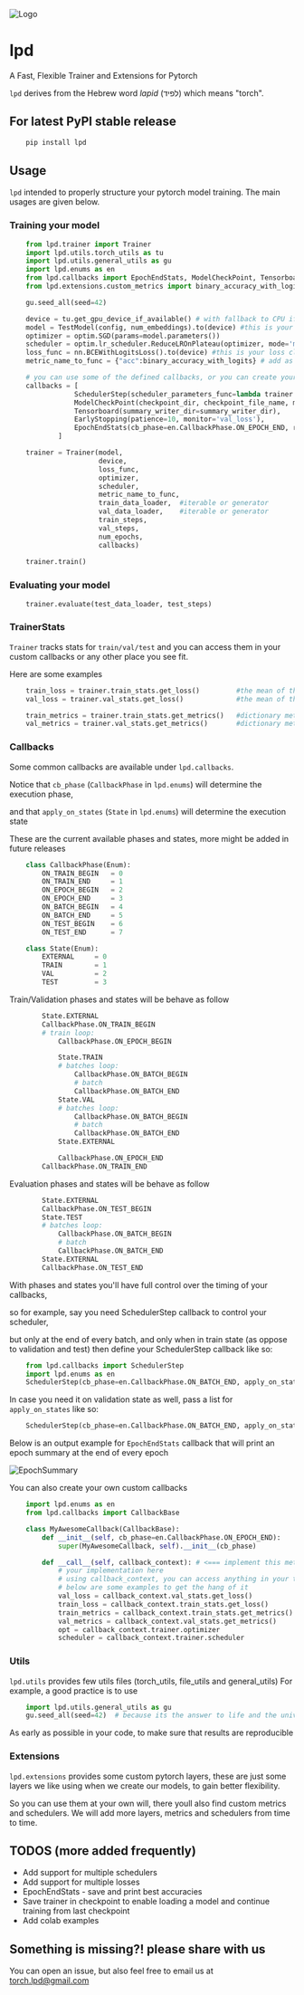 ![Logo](https://raw.githubusercontent.com/RoySadaka/ReposMedia/main/lpd/images/logo.png)

# lpd

A Fast, Flexible Trainer and Extensions for Pytorch

``lpd`` derives from the Hebrew word *lapid* (לפיד) which means "torch".

## For latest PyPI stable release
```sh
    pip install lpd
```

## Usage

``lpd`` intended to properly structure your pytorch model training. The main usages are given below.

### Training your model

```python
    from lpd.trainer import Trainer
    import lpd.utils.torch_utils as tu
    import lpd.utils.general_utils as gu
    import lpd.enums as en 
    from lpd.callbacks import EpochEndStats, ModelCheckPoint, Tensorboard, EarlyStopping, SchedulerStep
    from lpd.extensions.custom_metrics import binary_accuracy_with_logits

    gu.seed_all(seed=42)

    device = tu.get_gpu_device_if_available() # with fallback to CPU if GPU not avilable
    model = TestModel(config, num_embeddings).to(device) #this is your model class, and its being sent to the relevant device
    optimizer = optim.SGD(params=model.parameters())
    scheduler = optim.lr_scheduler.ReduceLROnPlateau(optimizer, mode='min', patience=5, verbose=True)
    loss_func = nn.BCEWithLogitsLoss().to(device) #this is your loss class, already sent to the relevant device
    metric_name_to_func = {"acc":binary_accuracy_with_logits} # add as much metrics as you like

    # you can use some of the defined callbacks, or you can create your own
    callbacks = [
                SchedulerStep(scheduler_parameters_func=lambda trainer: trainer.val_stats.get_loss()), # notice lambda for scheduler that takes loss in step()
                ModelCheckPoint(checkpoint_dir, checkpoint_file_name, monitor='val_loss', save_best_only=True, round_values_on_print_to=7), 
                Tensorboard(summary_writer_dir=summary_writer_dir),
                EarlyStopping(patience=10, monitor='val_loss'),
                EpochEndStats(cb_phase=en.CallbackPhase.ON_EPOCH_END, round_values_on_print_to=7) # better to put it last on the list (makes better sense in the log prints)
            ]

    trainer = Trainer(model, 
                      device, 
                      loss_func, 
                      optimizer,
                      scheduler,
                      metric_name_to_func, 
                      train_data_loader,  #iterable or generator
                      val_data_loader,    #iterable or generator
                      train_steps,
                      val_steps,
                      num_epochs,
                      callbacks)
    
    trainer.train()
```

### Evaluating your model
```python
    trainer.evaluate(test_data_loader, test_steps)
```

### TrainerStats
``Trainer`` tracks stats for `train/val/test` and you can access them in your custom callbacks
or any other place you see fit.

Here are some examples
```python
    train_loss = trainer.train_stats.get_loss()         #the mean of the last epoch's train losses
    val_loss = trainer.val_stats.get_loss()             #the mean of the last epoch's val losses

    train_metrics = trainer.train_stats.get_metrics()   #dictionary metric_name->mean of the last epoch's train metrics
    val_metrics = trainer.val_stats.get_metrics()       #dictionary metric_name->mean of the last epoch's val metrics
```


### Callbacks
Some common callbacks are available under ``lpd.callbacks``. 

Notice that ``cb_phase`` (``CallbackPhase`` in ``lpd.enums``) will determine the execution phase,

and that ``apply_on_states`` (``State`` in ``lpd.enums``) will determine the execution state

These are the current available phases and states, more might be added in future releases
```python
    class CallbackPhase(Enum): 
        ON_TRAIN_BEGIN   = 0
        ON_TRAIN_END     = 1
        ON_EPOCH_BEGIN   = 2
        ON_EPOCH_END     = 3
        ON_BATCH_BEGIN   = 4
        ON_BATCH_END     = 5
        ON_TEST_BEGIN    = 6
        ON_TEST_END      = 7

    class State(Enum):
        EXTERNAL     = 0
        TRAIN        = 1
        VAL          = 2 
        TEST         = 3
```

Train/Validation phases and states will be behave as follow
```python
        State.EXTERNAL
        CallbackPhase.ON_TRAIN_BEGIN
        # train loop:
            CallbackPhase.ON_EPOCH_BEGIN

            State.TRAIN
            # batches loop:
                CallbackPhase.ON_BATCH_BEGIN
                # batch
                CallbackPhase.ON_BATCH_END
            State.VAL
            # batches loop:
                CallbackPhase.ON_BATCH_BEGIN
                # batch
                CallbackPhase.ON_BATCH_END
            State.EXTERNAL

            CallbackPhase.ON_EPOCH_END
        CallbackPhase.ON_TRAIN_END
```

Evaluation phases and states will be behave as follow
```python
        State.EXTERNAL
        CallbackPhase.ON_TEST_BEGIN
        State.TEST
        # batches loop:
            CallbackPhase.ON_BATCH_BEGIN
            # batch
            CallbackPhase.ON_BATCH_END
        State.EXTERNAL
        CallbackPhase.ON_TEST_END
```
With phases and states you'll have full control over the timing of your callbacks,

so for example, say you need SchedulerStep callback to control your scheduler,

but only at the end of every batch, and only when in train state (as oppose to validation and test)
then define your SchedulerStep callback like so:
```python
    from lpd.callbacks import SchedulerStep
    import lpd.enums as en
    SchedulerStep(cb_phase=en.CallbackPhase.ON_BATCH_END, apply_on_states=en.State.TRAIN)
```
In case you need it on validation state as well, pass a list for ``apply_on_states`` like so:
```python
    SchedulerStep(cb_phase=en.CallbackPhase.ON_BATCH_END, apply_on_states=[en.State.TRAIN, en.State.VAL])
```
Below is an output example for ``EpochEndStats`` callback that will print an epoch summary at the end of every epoch

![EpochSummary](https://raw.githubusercontent.com/RoySadaka/ReposMedia/main/lpd/images/epoch_summary.png)

You can also create your own custom callbacks

```python
    import lpd.enums as en
    from lpd.callbacks import CallbackBase

    class MyAwesomeCallback(CallbackBase):
        def __init__(self, cb_phase=en.CallbackPhase.ON_EPOCH_END):
            super(MyAwesomeCallback, self).__init__(cb_phase)

        def __call__(self, callback_context): # <=== implement this method!
            # your implementation here
            # using callback_context, you can access anything in your trainer
            # below are some examples to get the hang of it
            val_loss = callback_context.val_stats.get_loss()
            train_loss = callback_context.train_stats.get_loss()
            train_metrics = callback_context.train_stats.get_metrics()
            val_metrics = callback_context.val_stats.get_metrics()
            opt = callback_context.trainer.optimizer
            scheduler = callback_context.trainer.scheduler
```

### Utils
``lpd.utils`` provides few utils files (torch_utils, file_utils and general_utils)
For example, a good practice is to use 
```python
    import lpd.utils.general_utils as gu
    gu.seed_all(seed=42)  # because its the answer to life and the universe
```
As early as possible in your code, to make sure that results are reproducible

### Extensions
``lpd.extensions`` provides some custom pytorch layers, these are just some layers we like using when we create our models, to gain better flexibility.

So you can use them at your own will, there youll also find custom metrics and schedulers.
We will add more layers, metrics and schedulers from time to time.


## TODOS (more added frequently)
* Add support for multiple schedulers 
* Add support for multiple losses
* EpochEndStats - save and print best accuracies
* Save trainer in checkpoint to enable loading a model and continue training from last checkpoint
* Add colab examples

## Something is missing?! please share with us
You can open an issue, but also feel free to email us at torch.lpd@gmail.com
